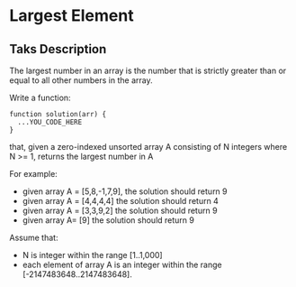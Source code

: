 # Largest Element

## Taks Description

The largest number in an array is the number that is strictly greater than or equal to all other numbers in the array.

Write a function:

```
function solution(arr) {
  ...YOU_CODE_HERE
}
```

that, given a zero-indexed unsorted array A consisting of N integers where N >= 1, returns the largest number in A 

For example:
* given array A = [5,8,-1,7,9], the solution should return 9
* given array A = [4,4,4,4] the solution should return 4
* given array A = [3,3,9,2] the solution should return 9
* given array A= [9] the solution should return 9

Assume that:
* N is integer within the range [1..1,000]
* each element of array A is an integer within the range [-2147483648..2147483648].